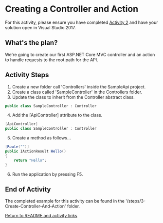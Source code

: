 # Creating a Controller and Action

For this activity, please ensure you have completed [Activity 2](2-CreateEmptyWebProject.md) and have your solution open in Visual Studio 2017.

## What's the plan?

We're going to create our first ASP.NET Core MVC controller and an action to handle requests to the root path for the API.

## Activity Steps

1. Create a new folder call 'Controllers' inside the SampleApi project.
2. Create a class called 'SampleController' in the Controllers folder.
3. Update the class to inherit from the Controller abstract class.

``` csharp
public class SampleController : Controller
```

4. Add the  [ApiController] attribute to the class.

``` csharp
[ApiController]
public class SampleController : Controller
```

5. Create a method as follows...

``` csharp
[Route("")]
public IActionResult Hello()
{
    return "Hello";
}
```

6. Run the application by pressing F5.

## End of Activity

The completed example for this activity can be found in the '/steps/3-Create-Controller-And-Action' folder.

[Return to README and activity links](../README.md)